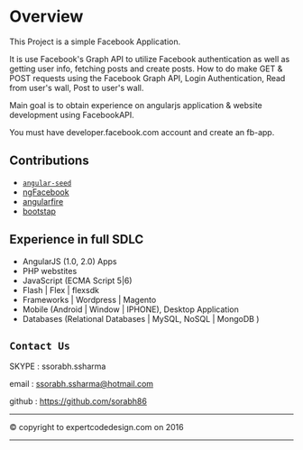 # Overview 
This Project is a simple Facebook Application. 

It is use Facebook's Graph API to utilize Facebook authentication as well as getting user info, fetching posts and create posts. How to do make GET & POST requests using the Facebook Graph API, Login Authentication, Read from user's wall, Post to user's wall.

Main goal is to obtain experience on angularjs application & website development using FacebookAPI.

You must have developer.facebook.com account and create an fb-app.

## Contributions
* [`angular-seed`](https://github.com/angular/angular-seed)
* [ngFacebook](https://github.com/AlmogBaku/ngFacebook)
* [angularfire](https://github.com/firebase/angularfire)
* [bootstap](https://getbootstrap.com/docs/3.3/)

## Experience in full SDLC
* AngularJS (1.0, 2.0) Apps
* PHP webstites
* JavaScript (ECMA Script 5|6)
* Flash | Flex | flexsdk
* Frameworks | Wordpress | Magento 
* Mobile (Android | Window | IPHONE), Desktop Application
* Databases (Relational Databases | MySQL, NoSQL | MongoDB )
## `Contact Us`
SKYPE : ssorabh.ssharma

email : ssorabh.ssharma@hotmail.com

github : https://github.com/sorabh86

------------

© copyright to expertcodedesign.com on 2016 

------------